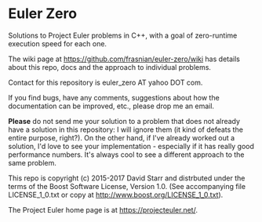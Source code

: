 # Euler Zero
Solutions to Project Euler problems in C++, with a goal of zero-runtime execution speed for each one.

The wiki page at https://github.com/frasnian/euler-zero/wiki has details about this repo, docs and the approach to individual problems.

Contact for this repository is euler_zero AT yahoo DOT com.

If you find bugs, have any comments, suggestions about how the documentation can be improved, etc., please drop me an email.

**Please** do not send me your solution to a problem that does not already have a solution in this repository: I will ignore them (it kind of defeats the entire purpose, right?). On the other hand, if I've already worked out a solution, I'd love to see your implementation - especially if it has really good performance numbers. It's always cool to see a different approach to the same problem.

This repo is copyright (c) 2015-2017 David Starr and distrbuted under the terms of the Boost Software License, Version 1.0. (See accompanying file LICENSE_1_0.txt or copy at http://www.boost.org/LICENSE_1_0.txt).

The Project Euler home page is at https://projecteuler.net/.
